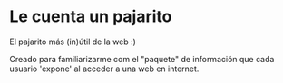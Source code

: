 # Le cuenta un pajarito

El pajarito más (in)útil de la web :)

Creado para familiarizarme com el "paquete" de información que cada usuario 'expone' al acceder a una web en internet.
